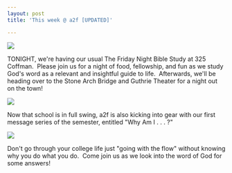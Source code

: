 ```yaml
---
layout: post
title: 'This week @ a2f [UPDATED]'

---
```


![](http://www.acts2fellowship.org/minnesota/wp-content/uploads/2010/09/tfnsplash.jpg)

TONIGHT, we're having our usual The Friday Night Bible Study at 325 Coffman.  Please join us for a night of food, fellowship, and fun as we study God's word as a relevant and insightful guide to life.  Afterwards, we'll be heading over to the Stone Arch Bridge and Guthrie Theater for a night out on the town!

![](http://farm5.static.flickr.com/4084/4978340411_3d4f9a6e39.jpg)

Now that school is in full swing, a2f is also kicking into gear with our first message series of the semester, entitled "Why Am I . . . ?"

![](http://www.acts2fellowship.org/minnesota/wp-content/uploads/2010/09/web.why_.am_.i.splash.jpg)

Don't go through your college life just "going with the flow" without knowing why you do what you do.  Come join us as we look into the word of God for some answers!